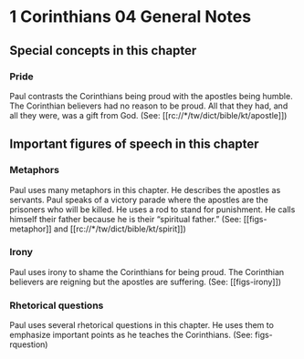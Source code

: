 # 1 Corinthians 04 General Notes
## Special concepts in this chapter

### Pride
Paul contrasts the Corinthians being proud with the apostles being humble. The Corinthian believers had no reason to be proud. All that they had, and all they were, was a gift from God. (See: [[rc://*/tw/dict/bible/kt/apostle]])

## Important figures of speech in this chapter

### Metaphors
Paul uses many metaphors in this chapter. He describes the apostles as servants. Paul speaks of a victory parade where the apostles are the prisoners who will be killed. He uses a rod to stand for punishment. He calls himself their father because he is their “spiritual father.” (See: [[figs-metaphor]] and [[rc://*/tw/dict/bible/kt/spirit]])

### Irony
Paul uses irony to shame the Corinthians for being proud. The Corinthian believers are reigning but the apostles are suffering. (See: [[figs-irony]])

### Rhetorical questions
Paul uses several rhetorical questions in this chapter. He uses them to emphasize important points as he teaches the Corinthians. (See: figs-rquestion)